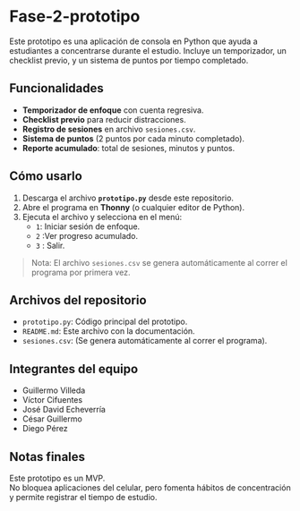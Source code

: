# Fase-2-prototipo
Este prototipo es una aplicación de consola en Python que ayuda a estudiantes a concentrarse durante el estudio.   Incluye un temporizador, un checklist previo, y un sistema de puntos por tiempo completado.

## Funcionalidades
- **Temporizador de enfoque** con cuenta regresiva.
- **Checklist previo** para reducir distracciones.
- **Registro de sesiones** en archivo `sesiones.csv`.
- **Sistema de puntos** (2 puntos por cada minuto completado).
- **Reporte acumulado**: total de sesiones, minutos y puntos.

## Cómo usarlo
1. Descarga el archivo **`prototipo.py`** desde este repositorio.  
2. Abre el programa en **Thonny** (o cualquier editor de Python).  
3. Ejecuta el archivo y selecciona en el menú:  
   - `1`: Iniciar sesión de enfoque.  
   - `2` :Ver progreso acumulado.  
   - `3` : Salir.  

> Nota: El archivo `sesiones.csv` se genera automáticamente al correr el programa por primera vez.



## Archivos del repositorio
- `prototipo.py`: Código principal del prototipo.  
- `README.md`: Este archivo con la documentación.  
- `sesiones.csv`: (Se genera automáticamente al correr el programa).  



## Integrantes del equipo
- Guillermo Villeda  
- Víctor Cifuentes  
- José David Echeverría  
- César Guillermo  
- Diego Pérez  



## Notas finales
Este prototipo es un MVP.  
No bloquea aplicaciones del celular, pero fomenta hábitos de concentración y permite registrar el tiempo de estudio.
